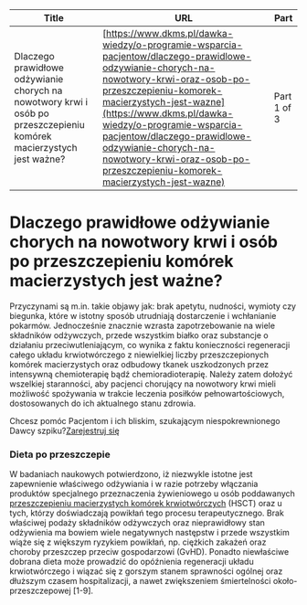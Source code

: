 | **Title**       | **URL**           | **Part**              |
|-----------------|-------------------|-----------------------|
| Dlaczego prawidłowe odżywianie chorych na nowotwory krwi i osób po przeszczepieniu komórek macierzystych jest ważne?         | [https://www.dkms.pl/dawka-wiedzy/o-programie-wsparcia-pacjentow/dlaczego-prawidlowe-odzywianie-chorych-na-nowotwory-krwi-oraz-osob-po-przeszczepieniu-komorek-macierzystych-jest-wazne](https://www.dkms.pl/dawka-wiedzy/o-programie-wsparcia-pacjentow/dlaczego-prawidlowe-odzywianie-chorych-na-nowotwory-krwi-oraz-osob-po-przeszczepieniu-komorek-macierzystych-jest-wazne)    | Part 1 of 3          |

# Dlaczego prawidłowe odżywianie chorych na nowotwory krwi i osób po przeszczepieniu komórek macierzystych jest ważne?

Przyczynami są m.in. takie objawy jak: brak apetytu, nudności, wymioty czy biegunka, które w istotny sposób utrudniają dostarczenie i wchłanianie pokarmów. Jednocześnie znacznie wzrasta zapotrzebowanie na wiele składników odżywczych, przede wszystkim białko oraz substancje o działaniu przeciwutleniającym, co wynika z faktu konieczności regeneracji całego układu krwiotwórczego z niewielkiej liczby przeszczepionych komórek macierzystych oraz odbudowy tkanek uszkodzonych przez intensywną chemioterapię bądź chemioradioterapię. Należy zatem dołożyć wszelkiej staranności, aby pacjenci chorujący na nowotwory krwi mieli możliwość spożywania w trakcie leczenia posiłków pełnowartościowych, dostosowanych do ich aktualnego stanu zdrowia.


Chcesz pomóc Pacjentom i ich bliskim, szukającym niespokrewnionego Dawcy szpiku?[Zarejestruj się](/zarejestruj-sie-teraz "Zarejestruj sie teraz")
### Dieta po przeszczepie


W badaniach naukowych potwierdzono, iż niezwykle istotne jest zapewnienie właściwego odżywiania i w razie potrzeby włączania produktów specjalnego przeznaczenia żywieniowego u osób poddawanych [przeszczepieniu macierzystych komórek krwiotwórczych](/dawka-wiedzy/o-nowotworach-krwi/jakie-sa-rodzaje-przeszczepien-komorek-macierzystych "Jakie są rodzaje przeszczepień komórek macierzystych?") (HSCT) oraz u tych, którzy doświadczają powikłań tego procesu terapeutycznego. Brak właściwej podaży składników odżywczych oraz nieprawidłowy stan odżywienia ma bowiem wiele negatywnych następstw i przede wszystkim wiąże się z większym ryzykiem powikłań, np. ciężkich zakażeń oraz choroby przeszczep przeciw gospodarzowi (GvHD). Ponadto niewłaściwe dobrana dieta może prowadzić do opóźnienia regeneracji układu krwiotwórczego i wiązać się z gorszym stanem sprawności ogólnej oraz dłuższym czasem hospitalizacji, a nawet zwiększeniem śmiertelności około\-przeszczepowej \[1\-9].